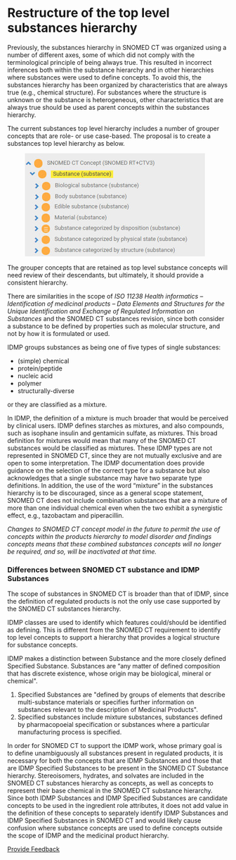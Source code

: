 # Restructure of the top level substances hierarchy

Previously, the substances hierarchy in SNOMED CT was organized using a number of different axes, some of which did not comply with the terminological principle of being always true. This resulted in incorrect inferences both within the substance hierarchy and in other hierarchies where substances were used to define concepts.  To avoid this, the substances hierarchy has been organized by characteristics that are always true (e.g., chemical structure). For substances where the structure is unknown or the substance is heterogeneous, other characteristics that are always true should be used as parent concepts within the substances hierarchy.

The current substances top level hierarchy includes a number of grouper concepts that are role- or use case-based. The proposal is to create a substances top level hierarchy as below.

<div align="left"><figure><img src="../../../../../../.gitbook/assets/image (102).png" alt=""><figcaption></figcaption></figure></div>

The grouper concepts that are retained as top level substance concepts will need review of their descendants, but ultimately, it should provide a consistent hierarchy.

There are similarities in the scope of _ISO 11238 Health informatics – Identification of medicinal products – Data Elements and Structures for the Unique Identification and Exchange of Regulated Information on Substances_ and the SNOMED CT substances revision, since both consider a substance to be defined by properties such as molecular structure, and not by how it is formulated or used.

IDMP groups substances as being one of five types of single substances:

* (simple) chemical
* protein/peptide
* nucleic acid
* polymer
* structurally-diverse

&#x20;    or they are classified as a mixture.&#x20;

In IDMP, the definition of a mixture is much broader that would be perceived by clinical users. IDMP defines starches as mixtures, and also compounds, such as isophane insulin and gentamicin sulfate, as mixtures. This broad definition for mixtures would mean that many of the SNOMED CT substances would be classified as mixtures. These IDMP types are not represented in SNOMED CT, since they are not mutually exclusive and are open to some interpretation. The IDMP documentation does provide guidance on the selection of the correct type for a substance but also acknowledges that a single substance may have two separate type definitions. In addition, the use of the word “mixture” in the substances hierarchy is to be discouraged, since as a general scope statement, SNOMED CT does not include combination substances that are a mixture of more than one individual chemical even when the two exhibit a synergistic effect, e.g., tazobactam and piperacillin.

_Changes to SNOMED CT concept model in the future to permit the use of concepts within the products hierarchy to model disorder and findings concepts means that these combined substances concepts will no longer be required, and so, will be inactivated at that time._

### Differences between SNOMED CT substance and IDMP Substances

The scope of substances in SNOMED CT is broader than that of IDMP, since the definition of regulated products is not the only use case supported by the SNOMED CT substances hierarchy.

IDMP classes are used to identify which features could/should be identified as defining. This is different from the SNOMED CT requirement to identify top level concepts to support a hierarchy that provides a logical structure for substance concepts.

IDMP makes a distinction between Substance and the more closely defined Specified Substance. Substances are “any matter of defined composition that has discrete existence, whose origin may be biological, mineral or chemical".

1. Specified Substances are "defined by groups of elements that describe multi-substance materials or specifies further information on substances relevant to the description of Medicinal Products".&#x20;
2. Specified substances include mixture substances, substances defined by pharmacopoeial specification or substances where a particular manufacturing process is specified.

In order for SNOMED CT to support the IDMP work, whose primary goal is to define unambiguously all substances present in regulated products, it is necessary for both the concepts that are IDMP Substances and those that are IDMP Specified Substances to be present in the SNOMED CT Substance hierarchy.  Stereoisomers, hydrates, and solvates are included in the SNOMED CT substances hierarchy as concepts, as well as concepts to represent their base chemical in the SNOMED CT substance hierarchy.  Since both IDMP Substances and IDMP Specified Substances are candidate concepts to be used in the ingredient role attributes, it does not add value in the definition of these concepts to separately identify IDMP Substances and IDMP Specified Substances in SNOMED CT and would likely cause confusion where substance concepts are used to define concepts outside the scope of IDMP and the medicinal product hierarchy.






<a href="https://docs.google.com/forms/d/e/1FAIpQLScTmbZIf0UEQwYDkY27EEWBkaiYkHSbR0_9DmFrMLXoQLyL7Q/viewform?usp=pp_url&entry.1767247133=SCT+Editorial+Guide&entry.670899847=Restructure%20of%20the%20top%20level%20substances%20hierarchy" class="button primary">Provide Feedback</a>
